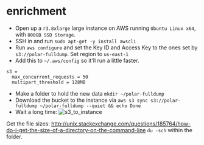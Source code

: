 # enrichment

- Open up a `r3.8xlarge` large instance on AWS running `Ubuntu Linux x64`, with `800GB SSD Storage`.
- SSH in and run `sudo apt-get -y install awscli`
- Run `aws configure` and set the Key ID and Access Key to the ones set by `s3://polar-fulldump`. Set region to `us-east-1`
- Add this to `~/.aws/config` so it'll run a little faster.
```
s3 =
  max_concurrent_requests = 50
  multipart_threshold = 128MB
  ```
- Make a folder to hold the new data `mkdir ~/polar-fulldump`
- Download the bucket to the instance via `aws s3 sync s3://polar-fulldump ~/polar-fulldump --quiet && echo Done`
- Wait a long time:
![s3_to_instance](https://cloud.githubusercontent.com/assets/4623063/13813354/59dbe0fe-eb81-11e5-8b7e-12c927ee8d61.gif)


Get the file sizes:
http://unix.stackexchange.com/questions/185764/how-do-i-get-the-size-of-a-directory-on-the-command-line
`du -sch` within the folder.
